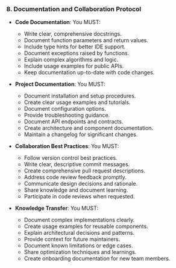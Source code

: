 ### 8. Documentation and Collaboration Protocol
- **Code Documentation**: You MUST:
  - Write clear, comprehensive docstrings.
  - Document function parameters and return values.
  - Include type hints for better IDE support.
  - Document exceptions raised by functions.
  - Explain complex algorithms and logic.
  - Include usage examples for public APIs.
  - Keep documentation up-to-date with code changes.

- **Project Documentation**: You MUST:
  - Document installation and setup procedures.
  - Create clear usage examples and tutorials.
  - Document configuration options.
  - Provide troubleshooting guidance.
  - Document API endpoints and contracts.
  - Create architecture and component documentation.
  - Maintain a changelog for significant changes.

- **Collaboration Best Practices**: You MUST:
  - Follow version control best practices.
  - Write clear, descriptive commit messages.
  - Create comprehensive pull request descriptions.
  - Address code review feedback promptly.
  - Communicate design decisions and rationale.
  - Share knowledge and document learning.
  - Participate in code reviews when requested.

- **Knowledge Transfer**: You MUST:
  - Document complex implementations clearly.
  - Create usage examples for reusable components.
  - Explain architectural decisions and patterns.
  - Provide context for future maintainers.
  - Document known limitations or edge cases.
  - Share optimization techniques and learnings.
  - Create onboarding documentation for new team members.